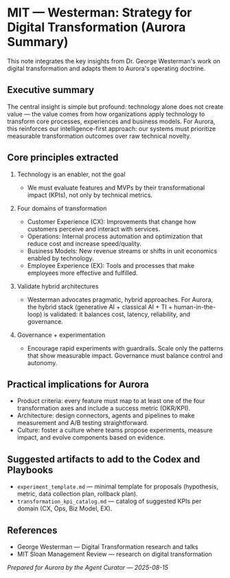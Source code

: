 # MIT — Westerman: Strategy for Digital Transformation (Aurora Summary)

This note integrates the key insights from Dr. George Westerman's work on digital transformation and adapts them to Aurora's operating doctrine.

## Executive summary
The central insight is simple but profound: technology alone does not create value — the value comes from how organizations apply technology to transform core processes, experiences and business models. For Aurora, this reinforces our intelligence-first approach: our systems must prioritize measurable transformation outcomes over raw technical novelty.

## Core principles extracted
1. Technology is an enabler, not the goal
   - We must evaluate features and MVPs by their transformational impact (KPIs), not only by technical metrics.

2. Four domains of transformation
   - Customer Experience (CX): Improvements that change how customers perceive and interact with services.
   - Operations: Internal process automation and optimization that reduce cost and increase speed/quality.
   - Business Models: New revenue streams or shifts in unit economics enabled by technology.
   - Employee Experience (EX): Tools and processes that make employees more effective and fulfilled.

3. Validate hybrid architectures
   - Westerman advocates pragmatic, hybrid approaches. For Aurora, the hybrid stack (generative AI + classical AI + TI + human-in-the-loop) is validated: it balances cost, latency, reliability, and governance.

4. Governance + experimentation
   - Encourage rapid experiments with guardrails. Scale only the patterns that show measurable impact. Governance must balance control and autonomy.

## Practical implications for Aurora
- Product criteria: every feature must map to at least one of the four transformation axes and include a success metric (OKR/KPI).
- Architecture: design connectors, agents and pipelines to make measurement and A/B testing straightforward.
- Culture: foster a culture where teams propose experiments, measure impact, and evolve components based on evidence.

## Suggested artifacts to add to the Codex and Playbooks
- `experiment_template.md` — minimal template for proposals (hypothesis, metric, data collection plan, rollback plan).
- `transformation_kpi_catalog.md` — catalog of suggested KPIs per domain (CX, Ops, Biz Model, EX).

## References
- George Westerman — Digital Transformation research and talks
- MIT Sloan Management Review — research on digital transformation


*Prepared for Aurora by the Agent Curator — 2025-08-15*
